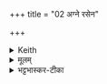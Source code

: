 +++
title = "02 अग्ने रसेन"

+++


<details><summary>Keith</summary>

O Agni, O wise one, with sap,  
With brilliance thou shinest,  
Slayer of Raksases, suppressor of demons.
</details>

<details><summary>मूलम्</summary>

अग्ने॒ रसे॑न॒ तेज॑सा॒ जात॑वेदो॒ वि रो॑चसे ।  
र॒ख्षो॒हाऽमी॑व॒चात॑नः  ॥
</details>

<details><summary>भट्टभास्कर-टीका</summary>

हे **अग्ने जातवेदस् तेजसा रोचसे** दीप्यसे । केन हेतुना? **रसेन** रसयोगो मम यथा स्यादिति । यद्वा - **रसेन** मां योजयितुं तेजसा विरोचसे विशेषेण दीप्यस्व । यद्वा - तद्धेतुत्वात्ताच् छब्द्यम्, यथा नड्वलोदकं पादरोग इति, अस्मद्रसहेतुना **तेजसा विरोचसे** इति ।   

इदं चास्त्वित्याह - **रक्षोहा** रक्षसां **हन्ता अमीव-चातनः** अमीवानाम् आभ्यन्तर-रोगाणां च नाशयितास्माकं भव । क्षीरादिरससमृद्धिमस्माकं कुरु तद्भोगविघ्नहेतूंश्च रक्षःप्रभृतीन् सर्वांश्च रोगान्नाशयेत्यभिप्रायः ॥
</details>